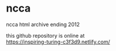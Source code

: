 # ncca
ncca html archive ending 2012
 
 this github repository is online at  
https://inspiring-turing-c3f3d9.netlify.com/
